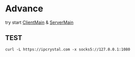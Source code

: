 # Advance

try
start [ClientMain](client/src/main/java/org/iproute/client/ClientMain.java) & [ServerMain](server/src/main/java/org/iproute/server/ServerMain.java)

## TEST

```shell
curl -L https://ipcrystal.com -x socks5://127.0.0.1:1080
```